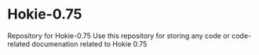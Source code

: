 # Hokie-0.75
Repository for Hokie-0.75
Use this repository for storing any code or code-related documenation related to Hokie 0.75
